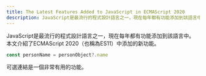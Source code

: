 ```yaml
---
title: The Latest Features Added to JavaScript in ECMAScript 2020
description: JavaScript是最流行的程式設計語言之一，現在每年都有功能添加到該語言中。本文介紹了ECMAScript 2020（也稱為ES11）中添加的新功能。
---
```


JavaScript是最流行的程式設計語言之一，現在每年都有功能添加到該語言中。本文介紹了ECMAScript 2020（也稱為ES11）中添加的新功能。

```js
const personName = personObject?.name
```

可選連結是一個非常有用的功能。

